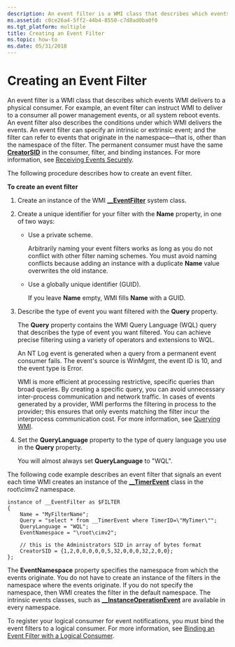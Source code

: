 ```yaml
---
description: An event filter is a WMI class that describes which events WMI delivers to a physical consumer.
ms.assetid: c0ce26a4-5ff2-44b4-8550-c7d8ad0ba0f0
ms.tgt_platform: multiple
title: Creating an Event Filter
ms.topic: how-to
ms.date: 05/31/2018
---
```


# Creating an Event Filter

An event filter is a WMI class that describes which events WMI delivers to a physical consumer. For example, an event filter can instruct WMI to deliver to a consumer all power management events, or all system reboot events. An event filter also describes the conditions under which WMI delivers the events. An event filter can specify an intrinsic or extrinsic event; and the filter can refer to events that originate in the namespace—that is, other than the namespace of the filter. The permanent consumer must have the same [**CreatorSID**](--eventconsumer.md) in the consumer, filter, and binding instances. For more information, see [Receiving Events Securely](receiving-events-securely.md).

The following procedure describes how to create an event filter.

**To create an event filter**

1.  Create an instance of the WMI [**\_\_EventFilter**](--eventfilter.md) system class.
2.  Create a unique identifier for your filter with the **Name** property, in one of two ways:

    -   Use a private scheme.

        Arbitrarily naming your event filters works as long as you do not conflict with other filter naming schemes. You must avoid naming conflicts because adding an instance with a duplicate **Name** value overwrites the old instance.

    -   Use a globally unique identifier (GUID).

        If you leave **Name** empty, WMI fills **Name** with a GUID.

3.  Describe the type of event you want filtered with the **Query** property.

    The **Query** property contains the WMI Query Language (WQL) query that describes the type of event you want filtered. You can achieve precise filtering using a variety of operators and extensions to WQL.

    An NT Log event is generated when a query from a permanent event consumer fails. The event's source is WinMgmt, the event ID is 10, and the event type is Error.

    WMI is more efficient at processing restrictive, specific queries than broad queries. By creating a specific query, you can avoid unnecessary inter-process communication and network traffic. In cases of events generated by a provider, WMI performs the filtering in process to the provider; this ensures that only events matching the filter incur the interprocess communication cost. For more information, see [Querying WMI](querying-wmi.md).

4.  Set the **QueryLanguage** property to the type of query language you use in the **Query** property.

    You will almost always set **QueryLanguage** to "WQL".

The following code example describes an event filter that signals an event each time WMI creates an instance of the [**\_\_TimerEvent**](--timerevent.md) class in the root\\cimv2 namespace.

``` syntax
instance of __EventFilter as $FILTER
{
    Name = "MyFilterName";
    Query = "select * from __TimerEvent where TimerID=\"MyTimer\"";
    QueryLanguage = "WQL";
    EventNamespace = "\root\cimv2";

    // this is the Administrators SID in array of bytes format
    CreatorSID = {1,2,0,0,0,0,0,5,32,0,0,0,32,2,0,0}; 
};
```

The **EventNamespace** property specifies the namespace from which the events originate. You do not have to create an instance of the filters in the namespace where the events originate. If you do not specify the namespace, then WMI creates the filter in the default namespace. The intrinsic events classes, such as [**\_\_InstanceOperationEvent**](--instanceoperationevent.md) are available in every namespace.

To register your logical consumer for event notifications, you must bind the event filters to a logical consumer. For more information, see [Binding an Event Filter with a Logical Consumer](binding-an-event-filter-with-a-logical-consumer.md).

 

 



